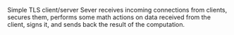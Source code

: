 Simple TLS client/server
Sever receives incoming connections from clients, secures them, performs some math actions on data received from the client, signs it, and sends back the result of the computation.
